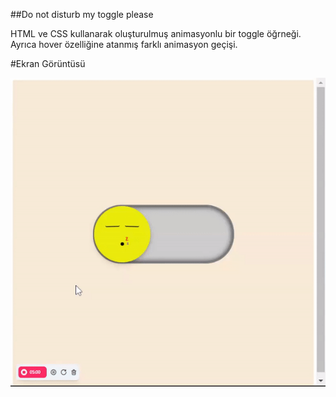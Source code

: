 ##Do not disturb my toggle please

HTML ve CSS kullanarak oluşturulmuş animasyonlu bir toggle öğrneği. Ayrıca hover özelliğine atanmış farklı animasyon geçişi.

#Ekran Görüntüsü

![](dont-disturb.gif)